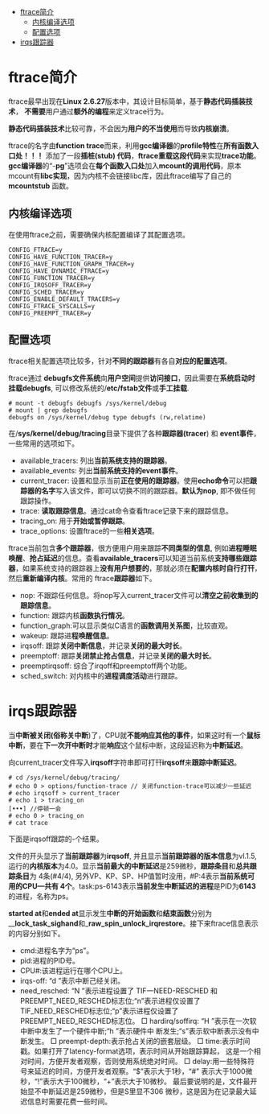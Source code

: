 
<!-- @import "[TOC]" {cmd="toc" depthFrom=1 depthTo=6 orderedList=false} -->

<!-- code_chunk_output -->

- [ftrace简介](#ftrace简介)
  - [内核编译选项](#内核编译选项)
  - [配置选项](#配置选项)
- [irqs跟踪器](#irqs跟踪器)

<!-- /code_chunk_output -->

# ftrace简介

ftrace最早出现在**Linux 2.6.27**版本中，其设计目标简单，基于**静态代码插装技术**， **不需要**用户通过**额外的编程**来定义trace行为。

**静态代码插装技术**比较可靠，不会因为**用户的不当使用**而导致**内核崩溃**。

ftrace的名字由**function trace**而来，利用**gcc编译器**的**profile特性**在**所有函数入口处！！！** 添加了一段**插桩(stub) 代码**，**ftrace重载这段代码**来实现**trace功能**。**gcc编译器**的“\-**pg**”选项会在**每个函数入口处**加入**mcount的调用代码**，原本mcount有**libc实现**，因为内核不会链接libc库，因此ftrace编写了自己的**mcountstub** 函数。

## 内核编译选项

在使用ftrace之前，需要确保内核配置编译了其配置选项。

```
CONFIG_FTRACE=y
CONFIG_HAVE_FUNCTION_TRACER=y
CONFIG_HAVE_FUNCTION_GRAPH_TRACER=y
CONFIG_HAVE_DYNAMIC_FTRACE=y
CONFIG_FUNCTION_TRACER=y
CONFIG_IRQSOFF_TRACER=y
CONFIG_SCHED_TRACER=y
CONFIG_ENABLE_DEFAULT_TRACERS=y
CONFIG_FTRACE_SYSCALLS=y
CONFIG_PREEMPT_TRACER=y
```

## 配置选项

ftrace相关配置选项比较多，针对**不同的跟踪器**有各自**对应的配置选项**。

ftrace通过 **debugfs文件系统**向**用户空间**提供**访问接口**，因此需要在**系统启动时挂载debugfs**, 可以修改系统的/**etc/fstab文件**或**手工挂载**.

```
# mount -t debugfs debugfs /sys/kernel/debug
# mount | grep debugfs
debugfs on /sys/kernel/debug type debugfs (rw,relatime)
```

在/**sys/kernel/debug/tracing**目录下提供了各种**跟踪器(tracer**) 和 **event事件**，一些常用的选项如下。

- available\_tracers: 列出**当前系统支持的跟踪器**。
- available\_events: 列出**当前系统支持的event事件**。
- current\_tracer: 设置和显示当前**正在使用的跟踪器**。使用**echo命令**可以把**跟踪器的名字**写入该文件，即可以切换不同的跟踪器。**默认为nop**, 即不做任何跟踪操作。
- trace: **读取跟踪信息**。通过cat命令查看ftrace记录下来的跟踪信息。
- tracing\_on: 用于**开始或暂停跟踪**。
- trace\_options: 设置ftrace的一些**相关选项**。

ftrace当前包含**多个跟踪器**，很方便用户用来跟踪**不同类型的信息**, 例如**进程睡眠唤醒**、**抢占延迟**的信息。查看**available\_tracers**可以知道当前系统**支持哪些跟踪器**，如果系统支持的跟踪器上**没有用户想要的**，那就必须在**配置内核时自行打幵**，然后**重新编译内核**。常用的 ftrace**跟踪器**如下。

- nop: 不跟踪任何信息。将nop写入current\_tracer文件可以**清空之前收集到的跟踪信息**。
- function: 跟踪内核**函数执行情况**。
- function\_graph:可以显示类似C语言的**函数调用关系图**，比较直观。 
- wakeup: 跟踪进**程唤醒信息**。
- irqsoff: 跟踪**关闭中断信息**，并记录**关闭的最大时长**。
- preemptoff: 跟踪**关闭禁止抢占信息**，并记录**关闭的最大时长**。
- preemptirqsoff: 综合了irqoff和preemptoff两个功能。
- sched\_switch: 对内核中的**进程调度活动**进行跟踪。

# irqs跟踪器

当**中断被关闭(俗称关中断**)了，CPU就**不能响应其他的事件**，如果这时有一个**鼠标中断**，要在**下一次开中断时**才能**响应**这个鼠标中断，这段延迟称为**中断延迟**。

向current\_tracer文件写入**irqsoff**字符串即可打幵**irqsoff**来**跟踪中断延迟**。

```
# cd /sys/kernel/debug/tracing/
# echo 0 > options/function-trace // 关闭function-trace可以减少一些延迟 
# echo irqsoff > current_tracer
# echo 1 > tracing_on
[•••] //停顿一会
# echo 0 > tracing_on 
# cat trace
```
下面是irqsoff跟踪的-个结果。



文件的开头显示了**当前跟踪器**为**irqsoff**, 并且显示**当前跟踪器的版本信息**为vl.1.5, 运行的**内核版本**为4.0。显示**当前最大的中断延迟**是259微秒，**跟踪条目**和**总共跟踪条目**为 4条(\#4/4), 另外VP、KP、SP、HP值暂时没用，\#P:4表示**当前系统可用的CPU—共有 4个**。task:ps\-6143表示**当前发生中断延迟的进程**是PID为**6143**的进程，名称为ps。

**started at**和**ended at**显示发生**中断的开始函数**和**结束函数**分别为\_\_**lock\_task\_sighand**和\_**raw\_spin\_unlock\_irqrestore**。接下来ftrace信息表示的内容分别如下。

- cmd:进程名字为“ps”。
- pid:进程的PID号。
- CPU#:该进程运行在哪个CPU上。
- irqs-off: “d ”表示中断己经关闭。
- need_resched: “N ”表示进程设置了 TIF一NEED-RESCHED 和 PREEMPT\_NEED\_RESCHED标志位;“n”表示进程仅设置了 TIF_NEED_RESCHED标志位;“p”表示进程仅设置了 PREEMPT_NEED_RESCHED标志位。
□ hardirq/soffirq: “H ”表示在一次软中断中发生了一个硬件中断;“h ”表示硬件中
断发生;“s”表示软中断表示没有中断发生。
□ preempt-depth:表示抢占关闭的嵌套层级。
□ time:表示时间戳。如果打开了latency-format选项，表示时间从开始跟踪算起，
这是一个相对时间，方便开发者观察，否则使用系统绝对时间。
□ delay:用一些特殊符号来延迟的时间，方便开发者观察。“$”表示大于1秒，“#”
表示大于1000微秒，“!”表示大于100微秒，“+”表示大于10微秒。 最后要说明的是，文件最开始显不中断延迟是259微秒，但是S<stack trace>里显不306
微秒，这是因为在记录最大延迟信息时需要花费一些时间。